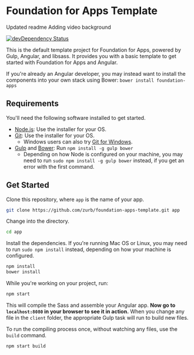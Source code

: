 # Foundation for Apps Template

Updated readme
Adding video background

[![devDependency Status](https://david-dm.org/zurb/foundation-apps-template/dev-status.svg)](https://david-dm.org/zurb/foundation-apps-template#info=devDependencies)

This is the default template project for Foundation for Apps, powered by Gulp, Angular, and libsass. It provides you with a basic template to get started with Foundation for Apps and Angular.

If you're already an Angular developer, you may instead want to install the components into your own stack using Bower: `bower install foundation-apps`

## Requirements

You'll need the following software installed to get started.

  - [Node.js](http://nodejs.org): Use the installer for your OS.
  - [Git](http://git-scm.com/downloads): Use the installer for your OS.
    - Windows users can also try [Git for Windows](http://git-for-windows.github.io/).
  - [Gulp](http://gulpjs.com/) and [Bower](http://bower.io): Run `npm install -g gulp bower`
    - Depending on how Node is configured on your machine, you may need to run `sudo npm install -g gulp bower` instead, if you get an error with the first command.

## Get Started

Clone this repository, where `app` is the name of your app.

```bash
git clone https://github.com/zurb/foundation-apps-template.git app
```

Change into the directory.

```bash
cd app
```

Install the dependencies. If you're running Mac OS or Linux, you may need to run `sudo npm install` instead, depending on how your machine is configured.

```bash
npm install
bower install
```

While you're working on your project, run:

```bash
npm start
```

This will compile the Sass and assemble your Angular app. **Now go to `localhost:8080` in your browser to see it in action.** When you change any file in the `client` folder, the appropriate Gulp task will run to build new files.

To run the compiling process once, without watching any files, use the `build` command.

```bash
npm start build
```
